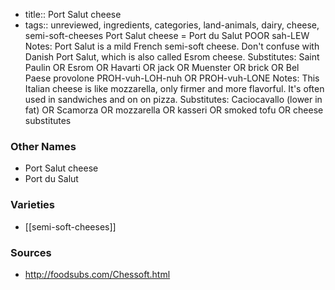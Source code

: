- title:: Port Salut cheese
- tags:: unreviewed, ingredients, categories, land-animals, dairy, cheese, semi-soft-cheeses
Port Salut cheese = Port du Salut POOR sah-LEW Notes: Port Salut is a mild French semi-soft cheese. Don't confuse with Danish Port Salut, which is also called Esrom cheese. Substitutes: Saint Paulin OR Esrom OR Havarti OR jack OR Muenster OR brick OR Bel Paese provolone PROH-vuh-LOH-nuh OR PROH-vuh-LONE Notes: This Italian cheese is like mozzarella, only firmer and more flavorful. It's often used in sandwiches and on on pizza. Substitutes: Caciocavallo (lower in fat) OR Scamorza OR mozzarella OR kasseri OR smoked tofu OR cheese substitutes

### Other Names

* Port Salut cheese
* Port du Salut

### Varieties

* [[semi-soft-cheeses]]

### Sources
* http://foodsubs.com/Chessoft.html
